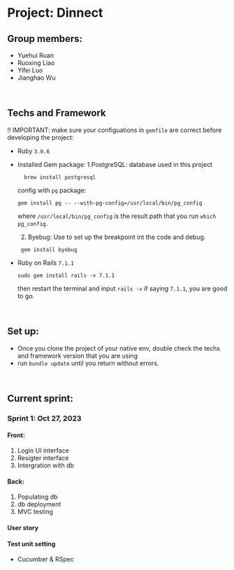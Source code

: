 # Project: Dinnect 
## Group members:
- Yuehui Ruan
- Ruoxing Liao
- Yifei Luo
- Jianghao Wu
<br>

## Techs and Framework
!! IMPORTANT: make sure your configuations in `gemfile` are correct before developing the project:
- Ruby `3.0.6`
- Installed Gem package:
  1.PostgreSQL: database used in this project
  ```
    brew install postgresql 
  ```
  config with `pq` package:
  ```
  gem install pg -- --with-pg-config=/usr/local/bin/pg_config
  ```
  where `/usr/local/bin/pg_config` is the result path that you run `which pg_config`.
  
  2. Byebug: Use to set up the breakpoint int the code and debug.  <br>
   ```
    gem install byebug
   ```

  
   
- Ruby on Rails `7.1.1`
  ```
  sudo gem install rails -v 7.1.1
  ```
  then restart the terminal and input
  `rails -v` if saying `7.1.1`, you are good to go.
<br>

## Set up:
- Once you clone the project of your native env, double check the techs and framework version that you are using
- run `bundle update` until you return without errors.
<br>

## Current sprint:
### Sprint 1: Oct 27, 2023
#### Front:
1. Login UI interface
2. Resigter interface
3. Intergration with db

#### Back: 
1. Populating db
2. db deployment
3. MVC testing

#### User story

#### Test unit setting
- Cucumber & RSpec
